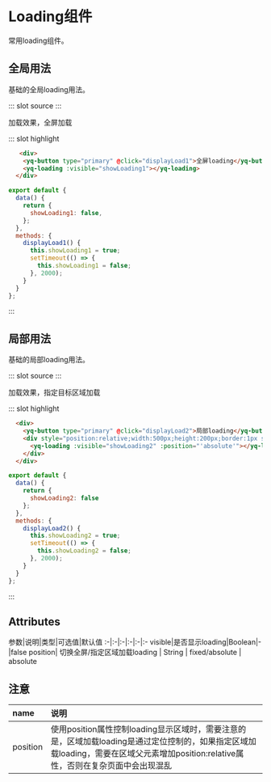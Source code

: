 
# Loading组件
常用loading组件。
## 全局用法
基础的全局loading用法。

<demo-block>
::: slot source
<loading-test1></loading-test1>
:::

加载效果，全屏加载

::: slot highlight
```html
   <div>
    <yq-button type="primary" @click="displayLoad1">全屏loading</yq-button>
    <yq-loading :visible="showLoading1"></yq-loading>
  </div>
```
```javascript
export default {
  data() {
    return {
      showLoading1: false,
    };
  },
  methods: {
    displayLoad1() {
      this.showLoading1 = true;
      setTimeout(() => {
        this.showLoading1 = false;
      }, 2000);
    }
  }
};
```
:::
</demo-block>

## 局部用法
基础的局部loading用法。

<demo-block>
::: slot source
<loading-test2></loading-test2>
:::

加载效果，指定目标区域加载

::: slot highlight
```html
  <div>
    <yq-button type="primary" @click="displayLoad2">局部loading</yq-button>
    <div style="position:relative;width:500px;height:200px;border:1px solid #333;margin-top:10px">
      <yq-loading :visible="showLoading2" :position="'absolute'"></yq-loading>
    </div>
  </div>
```
```javascript
export default {
  data() {
    return {
      showLoading2: false
    };
  },
  methods: {
    displayLoad2() {
      this.showLoading2 = true;
      setTimeout(() => {
        this.showLoading2 = false;
      }, 2000);
    }
  }
};
```
:::
</demo-block>

## Attributes
参数|说明|类型|可选值|默认值
:-|:-|:-|:-|:-|:-
visible|是否显示loading|Boolean|-|false
position| 切换全屏/指定区域加载loading | String | fixed/absolute | absolute

## 注意
name|说明
:-|:-
position|使用position属性控制loading显示区域时，需要注意的是，区域加载loading是通过定位控制的，如果指定区域加载loading，需要在区域父元素增加position:relative属性，否则在复杂页面中会出现混乱